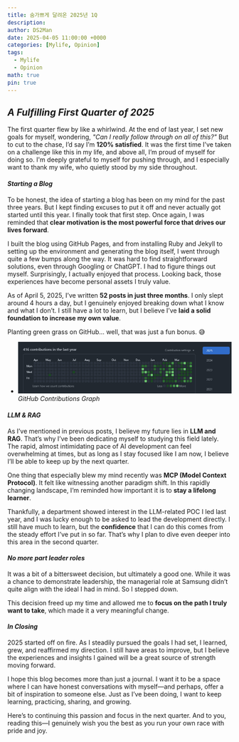 ```yaml
---
title: 숨가쁘게 달려온 2025년 1Q
description: 
author: DS2Man
date: 2025-04-05 11:00:00 +0000
categories: [Mylife, Opinion]
tags:
  - Mylife
  - Opinion
math: true
pin: true
---
```


## *A Fulfilling First Quarter of 2025*

The first quarter flew by like a whirlwind. At the end of last year, I set new goals for myself, wondering, _"Can I really follow through on all of this?"_ But to cut to the chase, I’d say I’m **120% satisfied**. It was the first time I’ve taken on a challenge like this in my life, and above all, I’m proud of myself for doing so. I'm deeply grateful to myself for pushing through, and I especially want to thank my wife, who quietly stood by my side throughout.

#### *Starting a Blog*

To be honest, the idea of starting a blog has been on my mind for the past three years. But I kept finding excuses to put it off and never actually got started until this year. I finally took that first step. Once again, I was reminded that **clear motivation is the most powerful force that drives our lives forward**.

I built the blog using GitHub Pages, and from installing Ruby and Jekyll to setting up the environment and generating the blog itself, I went through quite a few bumps along the way. It was hard to find straightforward solutions, even through Googling or ChatGPT. I had to figure things out myself. Surprisingly, I actually enjoyed that process. Looking back, those experiences have become personal assets I truly value.

As of April 5, 2025, I’ve written **52 posts in just three months**. I only slept around 4 hours a day, but I genuinely enjoyed breaking down what I know and what I don’t. I still have a lot to learn, but I believe I’ve **laid a solid foundation to increase my own value**.

Planting green grass on GitHub… well, that was just a fun bonus. 😅

- ![GitHub Contributions Graph](/assets/img/mylife/2025/2025-04-05-MyOpinion_1.png)
_GitHub Contributions Graph_

#### *LLM & RAG*

As I’ve mentioned in previous posts, I believe my future lies in **LLM and RAG**. That’s why I’ve been dedicating myself to studying this field lately. The rapid, almost intimidating pace of AI development can feel overwhelming at times, but as long as I stay focused like I am now, I believe I’ll be able to keep up by the next quarter.

One thing that especially blew my mind recently was **MCP (Model Context Protocol)**. It felt like witnessing another paradigm shift. In this rapidly changing landscape, I’m reminded how important it is to **stay a lifelong learner**.

Thankfully, a department showed interest in the LLM-related POC I led last year, and I was lucky enough to be asked to lead the development directly. I still have much to learn, but the **confidence** that I can do this comes from the steady effort I’ve put in so far. That’s why I plan to dive even deeper into this area in the second quarter.

#### *No more part leader roles*

It was a bit of a bittersweet decision, but ultimately a good one. While it was a chance to demonstrate leadership, the managerial role at Samsung didn’t quite align with the ideal I had in mind. So I stepped down.

This decision freed up my time and allowed me to **focus on the path I truly want to take**, which made it a very meaningful change.

#### *In Closing*

2025 started off on fire. As I steadily pursued the goals I had set, I learned, grew, and reaffirmed my direction. I still have areas to improve, but I believe the experiences and insights I gained will be a great source of strength moving forward.

I hope this blog becomes more than just a journal. I want it to be a space where I can have honest conversations with myself—and perhaps, offer a bit of inspiration to someone else. Just as I’ve been doing, I want to keep learning, practicing, sharing, and growing.

Here’s to continuing this passion and focus in the next quarter. And to you, reading this—I genuinely wish you the best as you run your own race with pride and joy.
